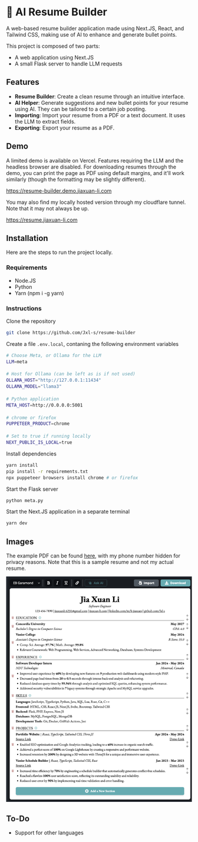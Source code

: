 # 📝 AI Resume Builder

A web-based resume builder application made using Next.JS, React, and Tailwind CSS, making use of AI to enhance and generate bullet points.

This project is composed of two parts:

-   A web application using Next.JS
-   A small Flask server to handle LLM requests

## Features

-   **Resume Builder**: Create a clean resume through an intuitive interface.
-   **AI Helper**: Generate suggestions and new bullet points for your resume using AI. They can be tailored to a certain job posting.
-   **Importing**: Import your resume from a PDF or a text document. It uses the LLM to extract fields.
-   **Exporting**: Export your resume as a PDF.

## Demo

A limited demo is available on Vercel. Features requiring the LLM and the headless browser are disabled. For downloading resumes through the demo, you can print the page as PDF using default margins, and it'll work similarly (though the formatting may be slightly different).

https://resume-builder.demo.jiaxuan-li.com

You may also find my locally hosted version through my cloudflare tunnel. Note that it may not always be up.

https://resume.jiaxuan-li.com

## Installation

Here are the steps to run the project locally.

### Requirements

-   Node.JS
-   Python
-   Yarn (npm i -g yarn)

### Instructions

Clone the repository

```bash
git clone https://github.com/Jxl-s/resume-builder
```

Create a file `.env.local`, contaning the following environment variables

```bash
# Choose Meta, or Ollama for the LLM
LLM=meta

# Host for Ollama (can be left as is if not used)
OLLAMA_HOST="http://127.0.0.1:11434"
OLLAMA_MODEL="llama3"

# Python application
META_HOST=http://0.0.0.0:5001

# chrome or firefox
PUPPETEER_PRODUCT=chrome

# Set to true if running locally
NEXT_PUBLIC_IS_LOCAL=true
```

Install dependencies

```bash
yarn install
pip install -r requirements.txt
npx puppeteer browsers install chrome # or firefox
```

Start the Flask server

```bash
python meta.py
```

Start the Next.JS application in a separate terminal

```bash
yarn dev
```

## Images

The example PDF can be found [here](/assets/resume.pdf), with my phone number hidden for privacy reasons. Note that this is a sample resume and not my actual resume.

![Home Page](/assets/editor.png)

## To-Do

- Support for other languages